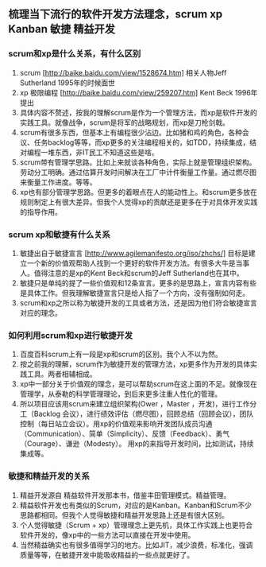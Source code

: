 ## 梳理当下流行的软件开发方法理念，scrum xp Kanban 敏捷 精益开发

### scrum和xp是什么关系，有什么区别

1. scrum [http://baike.baidu.com/view/1528674.htm] 相关人物Jeff Sutherland 1995年的时候面世
2. xp 极限编程 [http://baike.baidu.com/view/259207.htm] Kent Beck 1996年提出
3. 具体内容不赘述，按我的理解scrum是作为一个管理方法，而xp是软件开发的实践工具。就像战争，scrum是将军的战略规划，而xp是刀枪剑戟。
4. scrum有很多东西，但基本上有编程很少沾边。比如猪和鸡的角色，各种会议、任务backlog等等，而xp更多的关注编程相关的，如TDD，持续集成，结对编程一堆东西，非IT民工不知道这些是啥。
5. scrum带有管理学思路。比如上来就谈各种角色，实际上就是管理组织架构。劳动分工明确。通过估算开发时间解决在工厂中计件衡量工作量。通过燃尽图来衡量工作进度。等等。
6. xp也有部分管理学思路。但更多的着眼点在人的能动性上。和scrum更多放在规则制定上有很大差异。但我个人觉得xp的贡献还是更多在于对具体开发实践的指导作用。


### scrum xp和敏捷有什么关系

1. 敏捷出自于敏捷宣言 [http://www.agilemanifesto.org/iso/zhchs/] 目标是建立一个新的价值观帮助人找到一个更好的软件开发方法。有很多大牛是当事人。值得注意的是xp的Kent Beck和scrum的Jeff Sutherland也在其中。
2. 敏捷只是单纯的提了一些价值观和12条宣言。更多的是思路上，宣言内容有些是具体工作。但我理解敏捷宣言只是给人指了一个方向，没有强制如何走。
3. scrum和xp之所以称为敏捷开发的工具或者方法，还是因为他们符合敏捷宣言对应的理念。


### 如何利用scrum和xp进行敏捷开发

1. 百度百科scrum上有一段是xp和scrum的区别。我个人不以为然。
1. 按之前我的理解，scrum作为敏捷开发的管理方法，xp更多作为开发的具体实践工具。两者相辅相成。
1. xp中一部分关于价值观的理念，是可以帮助scrum在这上面的不足。就像现在管理学，从泰勒的科学管理理论，到后来更多注重人性化的管理。
1. 所以项目应该用scrum来建立组织架构(Ower ，Master ，开发)，进行工作分工（Backlog 会议），进行绩效评估（燃尽图），回顾总结（回顾会议），团队控制（每日站立会议）。用xp的价值观来影响开发团队成员沟通（Communication）、简单（Simplicity）、反馈（Feedback）、勇气（Courage）、谦逊（Modesty）。 用xp的来指导开发时间，比如测试，持续集成等。


### 敏捷和精益开发的关系

1. 精益开发源自 精益软件开发那本书，借鉴丰田管理模式。精益管理。
1. 精益软件开发也有类似的Scrum，对应的是Kanban。Kanban和Scrum不少思路都相同。但我个人觉得敏捷和精益开发思路上还是有很大区别。
1. 个人觉得敏捷（Scrum + xp）管理理念上更先机，具体工作实践上也更符合软件开发的，像xp中的一些方法可以直接在开发中使用。
1. 当然精益确实也有很多值得学习的地方。比如JIT，减少浪费，标准化，强调质量等等，在敏捷开发中能吸收精益的一些点就更好了。
